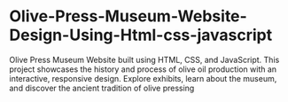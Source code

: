 # Olive-Press-Museum-Website-Design-Using-Html-css-javascript
Olive Press Museum Website built using HTML, CSS, and JavaScript. This project showcases the history and process of olive oil production with an interactive, responsive design. Explore exhibits, learn about the museum, and discover the ancient tradition of olive pressing
